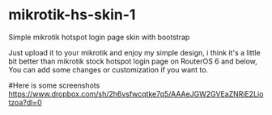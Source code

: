 # mikrotik-hs-skin-1
Simple mikrotik hotspot login page skin with bootstrap

Just upload it to your mikrotik and enjoy my simple design, i think it's a little bit better than mikrotik stock hotspot login page on RouterOS 6 and below,
You can add some changes or customization if you want to.

#Here is some screenshots
https://www.dropbox.com/sh/2h6vsfwcqtke7q5/AAAeJGW2GVEaZNRiE2Liotzoa?dl=0
